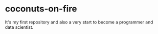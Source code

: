 coconuts-on-fire
================

It's my first repository and also a very start to become a programmer and data scientist.

